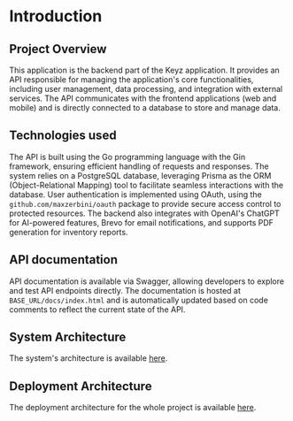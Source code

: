 # Introduction

## Project Overview

This application is the backend part of the Keyz application. It provides an API responsible for managing the application's core functionalities, including user management, data processing, and integration with external services. The API communicates with the frontend applications (web and mobile) and is directly connected to a database to store and manage data.

## Technologies used

The API is built using the Go programming language with the Gin framework, ensuring efficient handling of requests and responses. The system relies on a PostgreSQL database, leveraging Prisma as the ORM (Object-Relational Mapping) tool to facilitate seamless interactions with the database. User authentication is implemented using OAuth, using the `github.com/maxzerbini/oauth` package to provide secure access control to protected resources. The backend also integrates with OpenAI's ChatGPT for AI-powered features, Brevo for email notifications, and supports PDF generation for inventory reports.

## API documentation

API documentation is available via Swagger, allowing developers to explore and test API endpoints directly. The documentation is hosted at `BASE_URL/docs/index.html` and is automatically updated based on code comments to reflect the current state of the API.

## System Architecture

The system's architecture is available [here](./architecture.md).

## Deployment Architecture

The deployment architecture for the whole project is available [here](../deploy.md).
